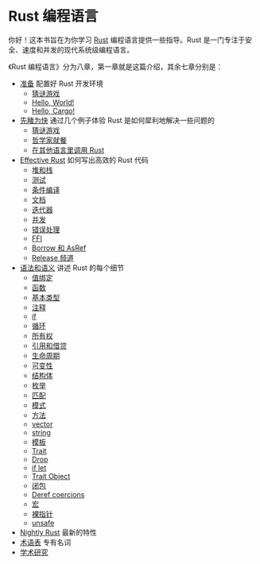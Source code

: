 Rust 编程语言
===

你好！这本书旨在为你学习 [Rust](http://www.rust-lang.org/) 编程语言提供一些指导。Rust 是一门专注于安全、速度和并发的现代系统级编程语言。

《Rust 编程语言》分为八章，第一章就是这篇介绍，其余七章分别是：

* [准备](getting_started/README.md) 配置好 Rust 开发环境
    * [猜谜游戏](guessgame.md)
	* [Hello, World!](getting_started/helloworld.md)
	* [Hello, Cargo!](getting_started/cargo.md)
* [先睹为快](learn_rust/README.md) 通过几个例子体验 Rust 是如何犀利地解决一些问题的
	* [猜谜游戏](learn_rust/guessgame.md)
    * [哲学家就餐](learn_rust/dining.md)
	* [在其他语言里调用 Rust](learn_rust/ffi.md)
* [Effective Rust](effective_rust/README.md) 如何写出高效的 Rust 代码
    * [堆和栈](effective_rust/stackheap.md)
    * [测试](effective_rust/test.md)
    * [条件编译](effective_rust/conditianalcompilation.md)
    * [文档](effective_rust/document.md)
    * [迭代器](effective_rust/iterator.md)
    * [并发](effective_rust/concurrency.md)
    * [错误处理](effective_rust/error.md)
    * [FFI](effective_rust/ffi.md)
    * [Borrow 和 AsRef](effective_rust/borrow.md)
    * [Release 频道](effective_rust/release.md)
* [语法和语义](syntax_sematic/README.md) 讲述 Rust 的每个细节
    * [值绑定](syntax_sematic/binding.md)
    * [函数](syntax_sematic/function.md)
    * [基本类型](syntax_sematic/basic.md)
    * [注释](syntax_sematic/comment.md)
    * [if](syntax_sematic/if.md)
    * [循环](syntax_sematic/loop.md)
    * [所有权](syntax_sematic/ownership.md)
    * [引用和借贷](syntax_sematic/borrow.md)
    * [生命周期](syntax_sematic/lifetime.md)
    * [可变性](syntax_sematic/mutability.md)
    * [结构体](syntax_sematic/struct.md)
    * [枚举](syntax_sematic/enum.md)
    * [匹配](syntax_sematic/match.md)
    * [模式](syntax_sematic/pattern.md)
    * [方法](syntax_sematic/method.md)
    * [vector](syntax_sematic/)
    * [string](syntax_sematic/string.md)
    * [模板](syntax_sematic/generic.md)
    * [Trait](syntax_sematic/trait.md)
    * [Drop](syntax_sematic/drop.md)
    * [if let](syntax_sematic/)
    * [Trait Object](syntax_sematic/)
    * [闭包](syntax_sematic/closure.md)
    * [Deref coercions](syntax_sematic/)
    * [宏](syntax_sematic/macro.md)
    * [裸指针](syntax_sematic/pointer.md)
    * [unsafe](syntax_sematic/unsafe.md)
* [Nightly Rust](nightly_rust/README.md) 最新的特性
* [术语表](glossary/glossary.md) 专有名词
* [学术研究](academic_research/README.md)
